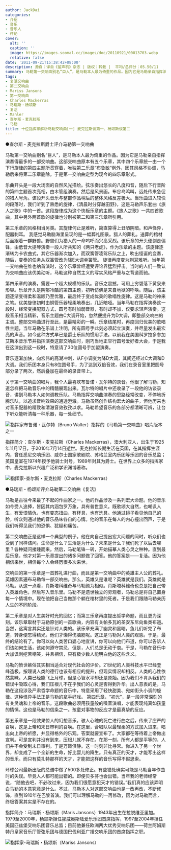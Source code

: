 ```yaml
---
author: JackDai
categories:
- 介绍
- 音乐
- 音乐人
- 评论
cover:
  alt: ''
  caption: ''
  image: https://images.soomal.cc/images/doc/20110921/00013703.webp
  relative: false
date: '2011-09-21T15:38:42+08:00'
description: 源自：译自《留声机》杂志 | 版权：转载 |  平均/总评分：05.50/11
summary: 马勒第一交响曲别名“巨人”，是马勒本人最为倚重的作品。因为它是马勒亲自指挥演奏得最多的一部交响曲。这部交响曲原本有五个乐章，其中四个乐章统一由一个下行旋律的第四主题所贯穿着，唯独第二乐章“布鲁敏”例外，因其风格不协调，马勒后来将第二乐章删除。于是第一交响曲定型为现今的四乐章形式……
tags:
- 复活交响曲
- 第二交响曲
- Mariss Jansons
- 第一交响曲
- Charles Mackerras
- 马瑞斯・杨颂斯
- 复活
- Mahler
- 查尔斯・麦克拉斯
- 马勒
title: 十位指挥家解析马勒交响曲[一] 麦克拉斯谈第一、杨颂斯谈第二
---
```


●查尔斯・麦克拉斯爵士评介马勒第一交响曲



马勒第一交响曲别名“巨人”，是马勒本人最为倚重的作品。因为它是马勒亲自指挥演奏得最多的一部交响曲。这部交响曲原本有五个乐章，其中四个乐章统一由一个下行旋律的第四主题所贯穿着，唯独第二乐章“布鲁敏”例外，因其风格不协调，马勒后来将第二乐章删除。于是第一交响曲定型为现今的四乐章形式。

乐曲开头是一段大场面的自然风光描绘。弦乐奏出悠长的八度和音，随后下行音阶的第四主题首次亮相，由木管组演奏。然后是风景画。布谷鸟鸣叫，远处传来急促的猎人号角。该段开头音乐与整部作品稍后的整体风格反差极大。当乐曲进入较快的段落时，我们听到了熟悉的旋律，《清晨时分穿越田野》，这是马勒声乐套曲《旅人之歌》中的一首。这段旋律成为这个快板乐章的主题。《旅人之歌》一共四首歌曲，其中另外两首歌的旋律也分别被第二和第三乐章所引用。

第三乐章的风格相当另类。其旋律何止是难听，简直算得上丑陋阴暗。和声怪异，配器刺耳。 我感觉马勒脑海里呈现的是一幅葬礼图景。猎人的葬礼。送葬的棺材后面跟着一群野兽。野兽们为猎人的一命呜呼而兴高采烈。该乐章的开头便剑走偏锋，由低音大提琴演奏一段人所共知的《两只老虎》，作为乐章的主题。该旋律逐渐转为卡农曲式，其它乐器渐次加入，而双簧管凌驾乐队之上，吹出怪诞的变奏，随后，变奏的任务从双簧管改为降E大调单簧管。 旋律再度变为刺耳难听。当年第一交响曲在维也纳首演时，这个乐章曾经遭受评论界猛烈抨击。当时的人们一致认为交响曲应该优美动听，马勒这种自然主义的写实风格严重与之背道而驰。 

第四乐章的演奏，需要一个超大规模的乐队。音乐之震撼，可用上穷碧落下黄泉来形容。乐章开头是阴郁冷酷的第四主题，初听仿佛是来自地狱的呼唤。随后，该主题逐渐变得柔和温顺乃至优雅，最后终于变成优美的歌唱性旋律。这是马勒的神来之笔。优美旋律初时由铜管乐器轻柔地奏出，几近暗哑。当年马勒在指挥演奏这一段时，经常变换配器方式，圆号有时加弱音器，有时却不加，仅要求轻声演奏。这段音乐相当精彩，音乐主题由C大调开始，忽然便提升为D大调，即整部交响曲的主调。整部交响曲进行至此，是最精彩的一瞬。乐章结尾时，再度回归优美的歌唱性主题，当年马勒在乐谱上注明，所有圆号手此刻必须起立演奏，并尽量发出最宏亮的声音。如今这种方式早已是爵士乐队的惯用手法。以前我在美国科罗拉多参加艾斯本音乐节并指挥演奏这部交响曲时，刚巧当地正举行圆号爱好者大会，于是我在这演出到这一段时，特意请了30位圆号手加盟演奏。

音乐逐渐加快，向宏伟的高潮冲刺，从F小调变为降D大调，其间还经过C大调和D大调。我们乐团本身只有8位圆号手，为了达到双倍音效，我们在录音室里把圆号部分录了两次，然后叠加在最终的录音带上。

关于第一交响曲的唱片，我个人最喜欢布鲁诺・瓦尔特的录音。他很了解马勒，知道怎样把马勒音乐中的精髓展现出来。瓦尔特的唱片中还收录了一段他的访谈录音，讲到马勒本人如何调教乐队。马勒指挥交响曲演奏的思路经常改变，不停地折腾乐队，以追求音响效果的通透澄澈。马勒虽然创作结构宏大的曲子，但他历来也对音乐配器的精致和清澈音效孜孜以求。马勒希望音乐的各部分都清晰可辨，让台下听众能听清每一种乐器，每一处细节。

![指挥家布鲁诺・瓦尔特（Bruno Walter）指挥的《马勒第一交响曲》唱片版本之一](https://images.soomal.cc/images/doc/20110921/00013704.webp)






指挥简介：查尔斯・麦克拉斯（Charles Mackerras），澳大利亚人，出生于1925年11月17日，于2010年7月14日逝世。麦克拉斯长期生活在英国，在其指挥生涯内，曾任悉尼交响乐团、威尔士国家歌剧院、苏格兰室内乐团等乐团的音乐总监；英国皇室在1974年授予他骑士封号，1989年封其为爵士。在世界上众多的指挥家中，麦克拉斯以兴趣广泛和学识渊博著称。

![指挥家-查尔斯・麦克拉斯（Charles Mackerras）](https://images.soomal.cc/images/doc/20110921/00013702.webp)






●马瑞斯・杨颂斯评介马勒第二交响曲《复活》 

马勒是古往今来最了不起的作曲家之一。他的作品涉及一系列宏大命题。他的音乐如今受人追捧，皆因其内涵包罗万象，具有普世意义。既歌颂大自然，也嘲讽人生，有爱恨情仇，也有变态扭曲，有杯具，也有洗具。他通过镜子看见他自己的脸，听众则通过他的音乐品味各自的心情。他的音乐在每人的内心撞出回声，于是我们听得见我们的恐惧、犹疑和痛苦。

第二交响曲正是这样一个典型的例子。他在向自己提出宏大问题的同时，听众们也受到了同样诘问。生命是什么？生活是为什么？未来是什么？我们死了以后去哪里？各种疑问接踵而来。然后，马勒笔锋一转，开始描摹人类心灵之种种。直到最后乐章，他才对第一乐章提出的诸多问题做了回答。他的答案是――复活。因为他相信来世，相信每个人会经历很多次来世。

交响曲的第一乐章是一首葬礼进行曲，而且是第一交响曲中的英雄主人公的葬礼。英雄因素遍布马勒每一部交响曲。那么，英雄又是谁呢？英雄就是我们。英雄就是马勒。从这一点看，肖斯塔科维奇与马勒颇为相似。肖斯塔科维奇也总是把自己带入英雄角色，然后写入音乐里。马勒不是遗世独立的旁观者，马勒总是将自己置身每一个情境中。现在他把自己当做那个躺在棺材里的死者。于是我们跟随马勒亲历人生的不同阶段。

第二乐章是对人生美好时光的回忆；而第三乐章再度提出哲学命题，而且更为深刻。该乐章取材于马勒原创的一首歌曲，内容有关帕多瓦的圣安东尼向鱼类布道。当然，这寓言其实还是针对人类的。该乐章充满了幽灵和黑暗，鱼儿们听完了布道，转身便忘得精光。他们才懒得伤脑筋呢。这正是马勒对人类的观感。于是，最终的结论有了。你可以向人类苦口婆心地宣讲，你可以向他们布道，你可以告诉人们该如何生活，该如何遵守禁忌，但是，人们总是无动于衷。于是，马勒在音乐中大加讽刺挖苦嘲笑，并且相信，只有极少数人能明白他的这些含义。

马勒的愤世嫉俗其实相当适合对现代社会的评价。21世纪的人类科技水平已经登峰造极，按理说人类的德行也该有相应的提升，但现实情况却相反。人类的心性依然蒙昧。人类已经能飞上月球，但是心智水平却还是原始。因为我们不肯从我们的错误中吸取心得，我们压根儿不在乎我们的心灵是否得到升华。出人意表的是，马勒在这段涉及严肃哲学命题的音乐中，特意采用了轻快甜美、宛如街头小调的旋律。这种怪异手法正是马勒的拿手好戏。
第四乐章，“初光”，是一段非常深刻的有关灵魂和上帝的音乐。这段歌曲必须用孩童般的嗓音演唱，才能表现纯真如孩童的情愫。这也是马勒的信条之一。孩童对事物的反应才是最真挚的反应。

第五乐章是一段效果惊人的幻想音乐。骇人心魄的死亡进行曲之后，传来了庄严的召唤，这是上帝和末日审判的召唤。在这里，合唱队以最轻柔的方式加入进来，唱出向上帝的祈愿，并显得格外的乐观。答案就要宣布了。大家都在等待着上帝做出宣判。可是宣判并没有到来，压根儿就不存在。在那一刻，所有人都是平等的，人们并不会受到末日审判。于是万籁俱静。这一时刻非比寻常。你进入了另一个世界，却变成了一个全新的生命，好比婴儿的降生。只有真正的天才，才能写出这样的音乐。而只有莫扎特那样的天才，才能把这样的音乐写得不假思索。

环球公司最新出版的总谱中做了500多处修正。有些错处确实可能是马勒当年作曲时的失误。毕竟人人都可能出错的。即便贝多芬也会出错。当年我的老师经常说，“随他去吧，不必改过来，因为我们很愿意犯天才的错误。”我们真的应该弄明白马勒的本意究竟是什么。不过，马勒本人对这部交响曲也是一改再改，不断修饰，直到1910年在巴黎首演。我们可以理解马勒的一再修改，因为对马勒而言，终极答案其实是不存在的。


指挥简介：马瑞斯・杨颂斯（Maris Jansons）1943年出生在拉脱维亚里加。1979至2000年，杨颂斯担任挪威奥斯陆爱乐乐团首席指挥，1997至2004年担任美国匹兹堡交响乐团音乐总监；目前他兼任欧洲两大优秀交响乐团――荷兰阿姆斯特丹皇家音乐厅管弦乐团与德国巴伐利亚广播交响乐团的首席指挥之职。

![指挥家-马瑞斯・杨颂斯（Mariss Jansons）](https://images.soomal.cc/images/doc/20110921/00013703.webp)